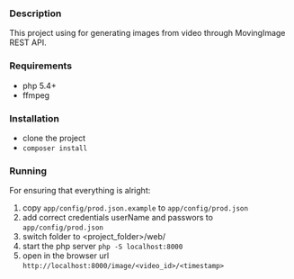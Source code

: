 ### Description

This project using for generating images from video through MovingImage REST API.

### Requirements

* php 5.4+
* ffmpeg

### Installation

* clone the project
* `composer install`

### Running

For ensuring that everything is alright:
1. copy `app/config/prod.json.example` to `app/config/prod.json`
2. add correct credentials userName and passwors to `app/config/prod.json`
3. switch folder to <project_folder>/web/
4. start the php server `php -S localhost:8000`
5. open in the browser url `http://localhost:8000/image/<video_id>/<timestamp>`
